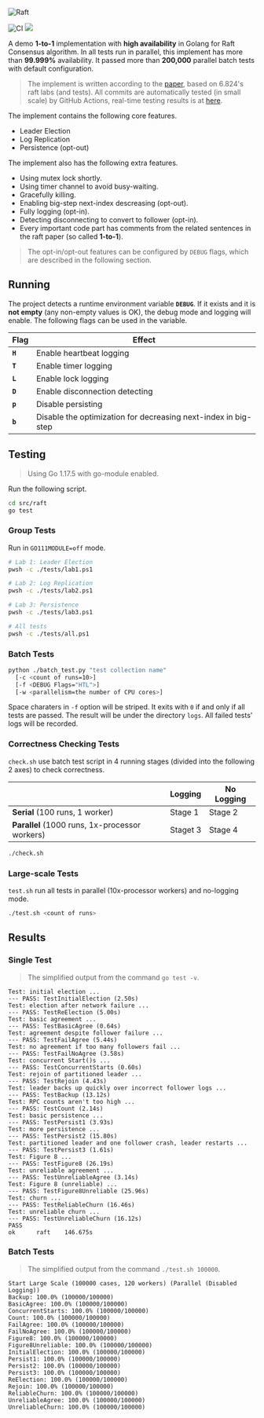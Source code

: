 ![Raft](https://socialify.git.ci/StardustDL/raft-impl/image?description=1&font=Bitter&forks=1&issues=1&language=1&owner=1&pulls=1&stargazers=1&theme=Light)

![CI](https://github.com/StardustDL/raft-impl/workflows/CI/badge.svg) ![](https://img.shields.io/github/license/StardustDL/raft-impl.svg)

A demo **1-to-1** implementation with **high availability** in Golang for Raft Consensus algorithm. In all tests run in parallel, this implement has more than **99.999%** availability. It passed more than **200,000** parallel batch tests with default configuration.

> The implement is written according to the [paper](https://raft.github.io/raft.pdf), based on 6.824's raft labs (and tests).
> All commits are automatically tested (in small scale) by GitHub Actions, real-time testing results is at [here](https://github.com/StardustDL/raft-impl/actions).

The implement contains the following core features.

- Leader Election
- Log Replication
- Persistence (opt-out)

The implement also has the following extra features.

- Using mutex lock shortly.
- Using timer channel to avoid busy-waiting.
- Gracefully killing.
- Enabling big-step next-index descreasing (opt-out).
- Fully logging (opt-in).
- Detecting disconnecting to convert to follower (opt-in).
- Every important code part has comments from the related sentences in the raft paper (so called **1-to-1**).

> The opt-in/opt-out features can be configured by `DEBUG` flags, which are described in the following section.

## Running

The project detects a runtime environment variable **`DEBUG`**. If it exists and it is **not empty** (any non-empty values is OK), the debug mode and logging will enable. The following flags can be used in the variable.

|Flag|Effect|
|-|-|
|**`H`**|Enable heartbeat logging|
|**`T`**|Enable timer logging|
|**`L`**|Enable lock logging|
|**`D`**|Enable disconnection detecting|
|**`p`**|Disable persisting|
|**`b`**|Disable the optimization for decreasing next-index in big-step|

## Testing

> Using Go 1.17.5 with go-module enabled.

Run the following script.

```sh
cd src/raft
go test
```

### Group Tests

Run in `GO111MODULE=off` mode.

```sh
# Lab 1: Leader Election
pwsh -c ./tests/lab1.ps1

# Lab 2: Log Replication
pwsh -c ./tests/lab2.ps1

# Lab 3: Persistence
pwsh -c ./tests/lab3.ps1

# All tests
pwsh -c ./tests/all.ps1
```

### Batch Tests

```sh
python ./batch_test.py "test collection name"
  [-c <count of runs=10>]
  [-f <DEBUG Flags="HTL">]
  [-w <parallelism=the number of CPU cores>]
```

Space charaters in `-f` option will be striped. It exits with `0` if and only if all tests are passed.
The result will be under the directory `logs`. All failed tests' logs will be recorded.

### Correctness Checking Tests

`check.sh` use batch test script in 4 running stages (divided into the following 2 axes) to check correctness.

||**Logging**|**No Logging**|
|-|-|-|
|**Serial** (100 runs, 1 worker)|Stage 1|Stage 2|
|**Parallel** (1000 runs, 1x-processor workers)|Staget 3|Stage 4|

```sh
./check.sh
```

### Large-scale Tests

`test.sh` run all tests in parallel (10x-processor workers) and no-logging mode.

```sh
./test.sh <count of runs>
```

## Results

### Single Test

> The simplified output from the command `go test -v`.

```
Test: initial election ...
--- PASS: TestInitialElection (2.50s)
Test: election after network failure ...
--- PASS: TestReElection (5.00s)
Test: basic agreement ...
--- PASS: TestBasicAgree (0.64s)
Test: agreement despite follower failure ...
--- PASS: TestFailAgree (5.44s)
Test: no agreement if too many followers fail ...
--- PASS: TestFailNoAgree (3.58s)
Test: concurrent Start()s ...
--- PASS: TestConcurrentStarts (0.60s)
Test: rejoin of partitioned leader ...
--- PASS: TestRejoin (4.43s)
Test: leader backs up quickly over incorrect follower logs ...
--- PASS: TestBackup (13.12s)
Test: RPC counts aren't too high ...
--- PASS: TestCount (2.14s)
Test: basic persistence ...
--- PASS: TestPersist1 (3.93s)
Test: more persistence ...
--- PASS: TestPersist2 (15.80s)
Test: partitioned leader and one follower crash, leader restarts ...
--- PASS: TestPersist3 (1.61s)
Test: Figure 8 ...
--- PASS: TestFigure8 (26.19s)
Test: unreliable agreement ...
--- PASS: TestUnreliableAgree (3.14s)
Test: Figure 8 (unreliable) ...
--- PASS: TestFigure8Unreliable (25.96s)
Test: churn ...
--- PASS: TestReliableChurn (16.46s)
Test: unreliable churn ...
--- PASS: TestUnreliableChurn (16.12s)
PASS
ok  	raft	146.675s
```

### Batch Tests

> The simplified output from the command `./test.sh 100000`.

```
Start Large Scale (100000 cases, 120 workers) (Parallel (Disabled Logging))
Backup: 100.0% (100000/100000)
BasicAgree: 100.0% (100000/100000)
ConcurrentStarts: 100.0% (100000/100000)
Count: 100.0% (100000/100000)
FailAgree: 100.0% (100000/100000)
FailNoAgree: 100.0% (100000/100000)
Figure8: 100.0% (100000/100000)
Figure8Unreliable: 100.0% (100000/100000)
InitialElection: 100.0% (100000/100000)
Persist1: 100.0% (100000/100000)
Persist2: 100.0% (100000/100000)
Persist3: 100.0% (100000/100000)
ReElection: 100.0% (100000/100000)
Rejoin: 100.0% (100000/100000)
ReliableChurn: 100.0% (100000/100000)
UnreliableAgree: 100.0% (100000/100000)
UnreliableChurn: 100.0% (100000/100000)
```
